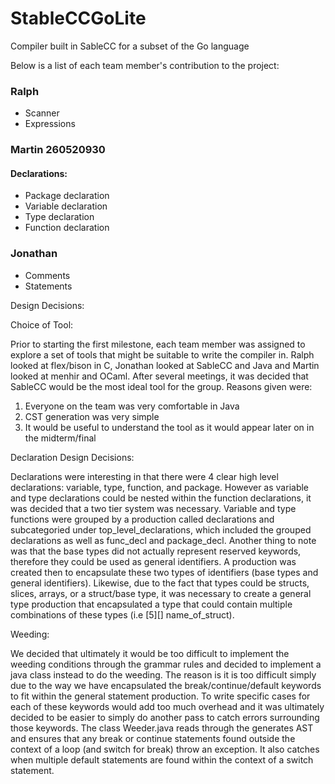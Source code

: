 # StableCCGoLite
Compiler built in SableCC for a subset of the Go language


Below is a list of each team member's contribution to the project:

### Ralph
- Scanner
- Expressions

### Martin 260520930
#### Declarations:
- Package declaration
- Variable declaration
- Type declaration
- Function declaration

### Jonathan
- Comments
- Statements

Design Decisions:

Choice of Tool:

Prior to starting the first milestone, each team member was assigned to explore a set of tools that might be suitable to write the compiler in. Ralph looked at flex/bison in C, Jonathan looked at SableCC and Java and Martin looked at menhir and OCaml. After several meetings, it was decided that SableCC would be the most ideal tool for the group. Reasons given were: 
1) Everyone on the team was very comfortable in Java
2) CST generation was very simple
3) It would be useful to understand the tool as it would appear later on in the midterm/final

Declaration Design Decisions:

Declarations were interesting in that there were 4 clear high level declarations: variable, type, function, and package. However as variable and type declarations could be nested within the function declarations, it was decided that a two tier system was necessary. Variable and type functions were grouped by a production called declarations and subcategoried under top_level_declarations, which included the grouped declarations as well as func_decl and package_decl. Another thing to note was that the base types did not actually represent reserved keywords, therefore they could be used as general identifiers. A production was created then to encapsulate these two types of identifiers (base types and general identifiers). Likewise, due to the fact that types could be structs, slices, arrays, or a struct/base type, it was necessary to create a general type production that encapsulated a type that could contain multiple combinations of these types (i.e [5][] name_of_struct). 

Weeding:

We decided that ultimately it would be too difficult to implement the weeding conditions through the grammar rules and decided to implement a java class instead to do the weeding. The reason is it is too difficult simply due to the way we have encapsulated the break/continue/default keywords to fit within the general statement production. To write specific cases for each of these keywords would add too much overhead and it was ultimately decided to be easier to simply do another pass to catch errors surrounding those keywords. The class Weeder.java reads through the generates AST and ensures that any break or continue statements found outside the context of a loop (and switch for break) throw an exception. It also catches when multiple default statements are found within the context of a switch statement. 